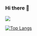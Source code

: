 ### Hi there 👋
<img src="https://capsule-render.vercel.app/api?type=soft&color=F4BBBB&height=100&section=header&text=enjoy!&fontSize=50" /> 

[![Top Langs](https://github-readme-stats.vercel.app/api/top-langs/?username=KMJbella&layout=compact)](https://github.com/anuraghazra/github-readme-stats)

